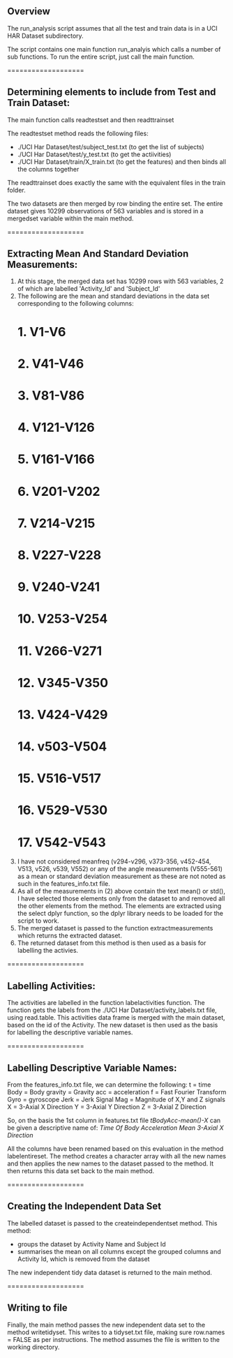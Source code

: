 ## Overview
The run_analysis script assumes that all the test and train data is in a UCI HAR Dataset subdirectory.

The script contains one main function run_analyis which calls a number of sub functions. To run the entire script, just call the main function.

===================
## Determining elements to include from Test and Train Dataset:
The main function calls readtestset and then readttrainset

The readtestset method reads the following files:
* ./UCI Har Dataset/test/subject_test.txt (to get the list of subjects)
* ./UCI Har Dataset/test/y_test.txt (to get the actiivities)
* ./UCI Har Dataset/train/X_train.txt (to get the features)
and then binds all the columns together

The readttrainset does exactly the same with the equivalent files in the train folder.

The two datasets are then merged by row binding the entire set. The entire dataset gives 10299 observations of 563 variables and is stored in a mergedset variable within the main method.

===================
## Extracting Mean And Standard Deviation Measurements:
1. At this stage, the merged data set has 10299 rows with 563 variables, 2 of which are labelled 
 'Activity_Id' and 'Subject_Id'
2. The following are the mean and standard deviations in the data set corresponding to the following columns:
    # 1. V1-V6
    # 2. V41-V46
    # 3. V81-V86
    # 4. V121-V126
    # 5. V161-V166
    # 6. V201-V202
    # 7. V214-V215
    # 8. V227-V228
    # 9. V240-V241
    # 10. V253-V254
    # 11. V266-V271
    # 12. V345-V350
    # 13. V424-V429
    # 14. v503-V504
    # 15. V516-V517
    # 16. V529-V530
    # 17. V542-V543
3. I have not considered meanfreq (v294-v296, v373-356, v452-454, V513, v526, v539, V552) or any of the angle measurements (V555-561) as a mean or standard deviation measurement as these are not noted as such in the features_info.txt file.   
4. As all of the measurements in (2) above contain the text mean() or std(), I have selected those     elements only from the dataset to and removed all the other elements from the method. The elements are extracted using the select dplyr function, so the dplyr library needs to be loaded for the script to work.
5. The merged dataset is passed to the function extractmeasurements which returns the extracted dataset.
6. The returned dataset from this method is then used as a basis for labelling the activies.

===================
## Labelling Activities:
The activities are labelled in the function labelactivities function. The function gets the labels from the ./UCI Har Dataset/activity_labels.txt file, using read.table. This activities data frame is merged with the main dataset, based on the id of the Activity. The new dataset is then used as the basis for labelling the descriptive variable names.

===================
## Labelling Descriptive Variable Names:

From the features_info.txt file, we can determine the following:
t = time
Body = Body
gravity = Gravity
acc = acceleration
f = Fast Fourier Transform
Gyro = gyroscope
Jerk = Jerk Signal
Mag = Magnitude of X,Y and Z signals
X = 3-Axial X Direction
Y = 3-Axial Y Direction
Z = 3-Axial Z Direction

So, on the basis the 1st column in features.txt file _tBodyAcc-mean()-X_ can be given a descriptive name of: _Time Of Body Acceleration Mean 3-Axial X Direction_

All the columns have been renamed based on this evaluation in the method labelentireset. The method creates a character array with all the new names and then applies the new names to the dataset passed to the method. It then returns this data set back to the main method.

===================
## Creating the Independent Data Set

The labelled dataset is passed to the createindependentset method. This method:

* groups the dataset by Activity Name and Subject Id
* summarises the mean on all columns except the grouped columns and Activity Id, which is removed from the dataset

The new independent tidy data dataset is returned to the main method.

===================
## Writing to file

Finally, the main method passes the new independent data set to the method writetidyset. This writes to a tidyset.txt file, making sure row.names = FALSE as per instructions. The method assumes the file is written to the working directory.